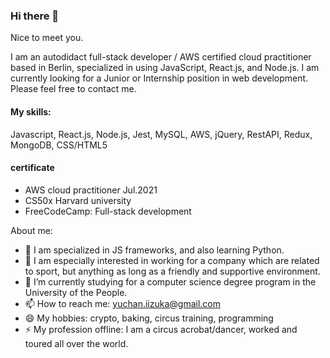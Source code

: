 ### Hi there 👋

Nice to meet you. 

I am an autodidact full-stack developer / AWS certified cloud practitioner based in Berlin, specialized in using JavaScript, React.js, and Node.js.
I am currently looking for a Junior or Internship position in web development. Please feel free to contact me.

#### My skills:
Javascript, React.js, Node.js, Jest, MySQL, AWS, jQuery, RestAPI, Redux, MongoDB, CSS/HTML5

#### certificate

- AWS cloud practitioner Jul.2021
- CS50x Harvard university
- FreeCodeCamp: Full-stack development


About me:

- 🔭 I am specialized in JS frameworks, and also learning Python.
- 👯 I am especially interested in working for a company which are related to sport, but anything as long as a friendly and supportive environment.  
- 🌱 I’m currently studying for a computer science degree program in the University of the People.
- 📫 How to reach me: yuchan.iizuka@gmail.com
- 😄 My hobbies: crypto, baking, circus training, programming 
- ⚡ My profession offline: I am a circus acrobat/dancer, worked and toured all over the world. 



